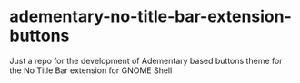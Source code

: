 # adementary-no-title-bar-extension-buttons
Just a repo for the development of Adementary based buttons theme for the No Title Bar extension for GNOME Shell
